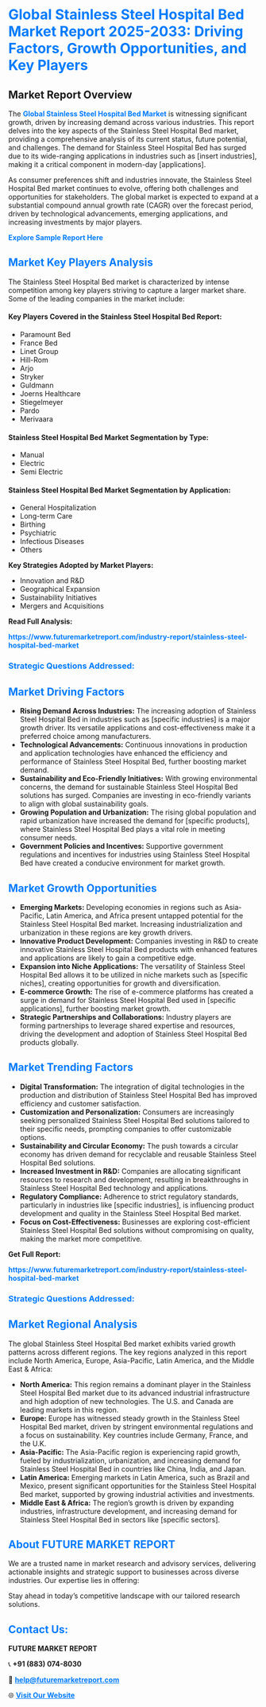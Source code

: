 <h1 style="color: #007BFF;">Global Stainless Steel Hospital Bed Market Report 2025-2033: Driving Factors, Growth Opportunities, and Key Players</h1>

<section id="overview">
<h2>Market Report Overview</h2>
<p>The <a href="https://www.futuremarketreport.com/industry-report/stainless-steel-hospital-bed-market" style="color: #007BFF; text-decoration: none;"><strong>Global Stainless Steel Hospital Bed Market</strong></a> is witnessing significant growth, driven by increasing demand across various industries. This report delves into the key aspects of the Stainless Steel Hospital Bed market, providing a comprehensive analysis of its current status, future potential, and challenges. The demand for Stainless Steel Hospital Bed has surged due to its wide-ranging applications in industries such as [insert industries], making it a critical component in modern-day [applications].</p>
<p>As consumer preferences shift and industries innovate, the Stainless Steel Hospital Bed market continues to evolve, offering both challenges and opportunities for stakeholders. The global market is expected to expand at a substantial compound annual growth rate (CAGR) over the forecast period, driven by technological advancements, emerging applications, and increasing investments by major players.</p>
</section>

<section id="overview">
<p><a href="https://www.futuremarketreport.com/request-sample/reportId=78451" style="color: #007BFF; text-decoration: none;"><strong>Explore Sample Report Here</strong></a></p>
</section>

<section id="key-players">
<h2 style="color: #007BFF;">Market Key Players Analysis</h2>
<p>The Stainless Steel Hospital Bed market is characterized by intense competition among key players striving to capture a larger market share. Some of the leading companies in the market include:</p>
<h4>Key Players Covered in the Stainless Steel Hospital Bed Report:</h4>
<ul><li>Paramount Bed</li><li>France Bed</li><li>Linet Group</li><li>Hill-Rom</li><li>Arjo</li><li>Stryker</li><li>Guldmann</li><li>Joerns Healthcare</li><li>Stiegelmeyer</li><li>Pardo</li><li>Merivaara</li></ul>
<h4>Stainless Steel Hospital Bed Market Segmentation by Type:</h4>
<ul><li>Manual</li><li>Electric</li><li>Semi Electric</li></ul>

<h4>Stainless Steel Hospital Bed Market Segmentation by Application:</h4>
<ul><li>General Hospitalization</li><li>Long-term Care</li><li>Birthing</li><li>Psychiatric</li><li>Infectious Diseases</li><li>Others</li></ul>
<p><strong>Key Strategies Adopted by Market Players:</strong></p>
<ul>
<li>Innovation and R&D</li>
<li>Geographical Expansion</li>
<li>Sustainability Initiatives</li>
<li>Mergers and Acquisitions</li>
</ul>
</section>

<section>
<p><strong>Read Full Analysis: </strong></p><a href="https://www.futuremarketreport.com/industry-report/stainless-steel-hospital-bed-market" style="color: #007BFF; text-decoration: none;"><strong>https://www.futuremarketreport.com/industry-report/stainless-steel-hospital-bed-market</strong></a>
<h3 style="color: #007BFF;">Strategic Questions Addressed:</h3>
</section>

<section id="driving-factors">
<h2 style="color: #007BFF;">Market Driving Factors</h2>
<ul>
<li><strong>Rising Demand Across Industries:</strong> The increasing adoption of Stainless Steel Hospital Bed in industries such as [specific industries] is a major growth driver. Its versatile applications and cost-effectiveness make it a preferred choice among manufacturers.</li>
<li><strong>Technological Advancements:</strong> Continuous innovations in production and application technologies have enhanced the efficiency and performance of Stainless Steel Hospital Bed, further boosting market demand.</li>
<li><strong>Sustainability and Eco-Friendly Initiatives:</strong> With growing environmental concerns, the demand for sustainable Stainless Steel Hospital Bed solutions has surged. Companies are investing in eco-friendly variants to align with global sustainability goals.</li>
<li><strong>Growing Population and Urbanization:</strong> The rising global population and rapid urbanization have increased the demand for [specific products], where Stainless Steel Hospital Bed plays a vital role in meeting consumer needs.</li>
<li><strong>Government Policies and Incentives:</strong> Supportive government regulations and incentives for industries using Stainless Steel Hospital Bed have created a conducive environment for market growth.</li>
</ul>
</section>

<section id="growth-opportunities">
<h2 style="color: #007BFF;">Market Growth Opportunities</h2>
<ul>
<li><strong>Emerging Markets:</strong> Developing economies in regions such as Asia-Pacific, Latin America, and Africa present untapped potential for the Stainless Steel Hospital Bed market. Increasing industrialization and urbanization in these regions are key growth drivers.</li>
<li><strong>Innovative Product Development:</strong> Companies investing in R&D to create innovative Stainless Steel Hospital Bed products with enhanced features and applications are likely to gain a competitive edge.</li>
<li><strong>Expansion into Niche Applications:</strong> The versatility of Stainless Steel Hospital Bed allows it to be utilized in niche markets such as [specific niches], creating opportunities for growth and diversification.</li>
<li><strong>E-commerce Growth:</strong> The rise of e-commerce platforms has created a surge in demand for Stainless Steel Hospital Bed used in [specific applications], further boosting market growth.</li>
<li><strong>Strategic Partnerships and Collaborations:</strong> Industry players are forming partnerships to leverage shared expertise and resources, driving the development and adoption of Stainless Steel Hospital Bed products globally.</li>
</ul>
</section>

<section id="trending-factors">
<h2 style="color: #007BFF;">Market Trending Factors</h2>
<ul>
<li><strong>Digital Transformation:</strong> The integration of digital technologies in the production and distribution of Stainless Steel Hospital Bed has improved efficiency and customer satisfaction.</li>
<li><strong>Customization and Personalization:</strong> Consumers are increasingly seeking personalized Stainless Steel Hospital Bed solutions tailored to their specific needs, prompting companies to offer customizable options.</li>
<li><strong>Sustainability and Circular Economy:</strong> The push towards a circular economy has driven demand for recyclable and reusable Stainless Steel Hospital Bed solutions.</li>
<li><strong>Increased Investment in R&D:</strong> Companies are allocating significant resources to research and development, resulting in breakthroughs in Stainless Steel Hospital Bed technology and applications.</li>
<li><strong>Regulatory Compliance:</strong> Adherence to strict regulatory standards, particularly in industries like [specific industries], is influencing product development and quality in the Stainless Steel Hospital Bed market.</li>
<li><strong>Focus on Cost-Effectiveness:</strong> Businesses are exploring cost-efficient Stainless Steel Hospital Bed solutions without compromising on quality, making the market more competitive.</li>
</ul>
</section>

<section>
<p><strong>Get Full Report: </strong></p><a href="https://www.futuremarketreport.com/industry-report/stainless-steel-hospital-bed-market" style="color: #007BFF; text-decoration: none;"><strong>https://www.futuremarketreport.com/industry-report/stainless-steel-hospital-bed-market</strong></a>
<h3 style="color: #007BFF;">Strategic Questions Addressed:</h3>
</section>


<section id="regional-analysis">
<h2 style="color: #007BFF;">Market Regional Analysis</h2>
<p>The global Stainless Steel Hospital Bed market exhibits varied growth patterns across different regions. The key regions analyzed in this report include North America, Europe, Asia-Pacific, Latin America, and the Middle East & Africa:</p>
<ul>
<li><strong>North America:</strong> This region remains a dominant player in the Stainless Steel Hospital Bed market due to its advanced industrial infrastructure and high adoption of new technologies. The U.S. and Canada are leading markets in this region.</li>
<li><strong>Europe:</strong> Europe has witnessed steady growth in the Stainless Steel Hospital Bed market, driven by stringent environmental regulations and a focus on sustainability. Key countries include Germany, France, and the U.K.</li>
<li><strong>Asia-Pacific:</strong> The Asia-Pacific region is experiencing rapid growth, fueled by industrialization, urbanization, and increasing demand for Stainless Steel Hospital Bed in countries like China, India, and Japan.</li>
<li><strong>Latin America:</strong> Emerging markets in Latin America, such as Brazil and Mexico, present significant opportunities for the Stainless Steel Hospital Bed market, supported by growing industrial activities and investments.</li>
<li><strong>Middle East & Africa:</strong> The region’s growth is driven by expanding industries, infrastructure development, and increasing demand for Stainless Steel Hospital Bed in sectors like [specific sectors].</li>
</ul>
</section>

<footer>
<h2 style="color: #007BFF;">About FUTURE MARKET REPORT</h2>
<p>We are a trusted name in market research and advisory services, delivering actionable insights and strategic support to businesses across diverse industries. Our expertise lies in offering:</p>

<p>Stay ahead in today’s competitive landscape with our tailored research solutions.</p>

<h2 style="color: #007BFF;">Contact Us:</h2>
<p><strong>FUTURE MARKET REPORT</strong></p>
<p>📞 <strong>+91 (883) 074-8030</strong></p>
<p>📧 <strong><a href="mailto:help@futuremarketreport.com" style="color: #007BFF;">help@futuremarketreport.com</a></strong></p>
<p>🌐 <strong><a href="https://www.futuremarketreport.com/" style="color: #007BFF;">Visit Our Website</a></strong></p>
</footer>